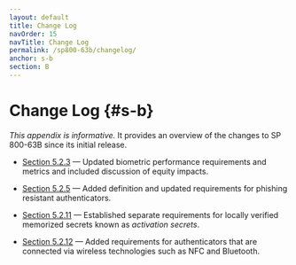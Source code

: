 ```yaml
---
layout: default
title: Change Log
navOrder: 15
navTitle: Change Log
permalink: /sp800-63b/changelog/
anchor: s-b
section: B
---
```

# Change Log {#s-b}

_This appendix is informative._ It provides an overview of the changes to SP 800-63B since its initial release.

* [Section 5.2.3](sec5_authenticators.md#biometric_use) &mdash; Updated biometric performance requirements and metrics and included discussion of equity impacts.

* [Section 5.2.5](sec5_authenticators.md#verifimpers) &mdash; Added definition and updated requirements for phishing resistant authenticators.

* [Section 5.2.11](sec5_authenticators.md#s-5-2-11) &mdash; Established separate requirements for locally verified memorized secrets known as *activation secrets*.

* [Section 5.2.12](sec5_authenticators.md#s-5-2-12) &mdash; Added requirements for authenticators that are connected via wireless technologies such as NFC and Bluetooth.
